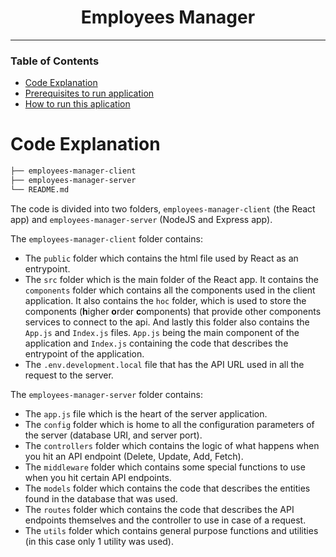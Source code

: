<div align="center">

# Employees Manager

</div>

---

### Table of Contents
- [Code Explanation](#code)
- [Prerequisites to run application](#prerequisites)
- [How to run this aplication](#usage)

# Code Explanation

```bash
├── employees-manager-client
├── employees-manager-server
└── README.md
```

The code is divided into two folders, `employees-manager-client` (the React app) and `employees-manager-server` (NodeJS and Express app).

The `employees-manager-client` folder contains:
+ The `public` folder which contains the html file used by React as an entrypoint.
+ The `src` folder which is the main folder of the React app. It contains the `components` folder which contains all the components used in the client application. It also contains the `hoc` folder, which is used to store the components (**h**igher **o**rder **c**omponents) that provide other components services to connect to the api. And lastly this folder also contains the `App.js` and `Index.js` files. `App.js` being the main component of the application and `Index.js` containing the code that describes the entrypoint of the application.
+ The `.env.development.local` file that has the API URL used in all the request to the server.

The `employees-manager-server` folder contains:
+ The `app.js` file which is the heart of the server application.
+ The `config` folder which is home to all the configuration parameters of the server (database URI, and server port).
+ The `controllers` folder which contains the logic of what happens when you hit an API endpoint (Delete, Update, Add, Fetch).
+ The `middleware` folder which contains some special functions to use when you hit certain API endpoints.
+ The `models` folder which contains the code that describes the entities found in the database that was used.
+ The `routes` folder which contains the code that describes the API endpoints themselves and the controller to use in case of a request.
+ The `utils` folder which contains general purpose functions and utilities (in this case only 1 utility was used).